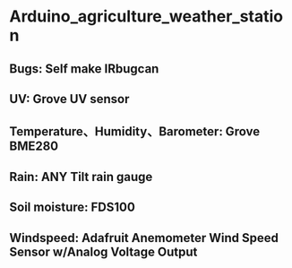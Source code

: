 # Arduino_agriculture_weather_station
## Bugs: Self make IRbugcan  <br>
## UV: Grove UV sensor  <br>
## Temperature、Humidity、Barometer: Grove BME280  <br>
## Rain: ANY Tilt rain gauge  <br>
## Soil moisture: FDS100  <br>
## Windspeed: Adafruit Anemometer Wind Speed Sensor w/Analog Voltage Output  <br>

